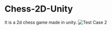 # Chess-2D-Unity
It is a 2d chess game made in unity.
![Test Case 2](https://github.com/SibasisRath/Chess-2D-Unity/assets/57254317/25424b99-f180-4fbd-a39f-73691d7c1dab)
